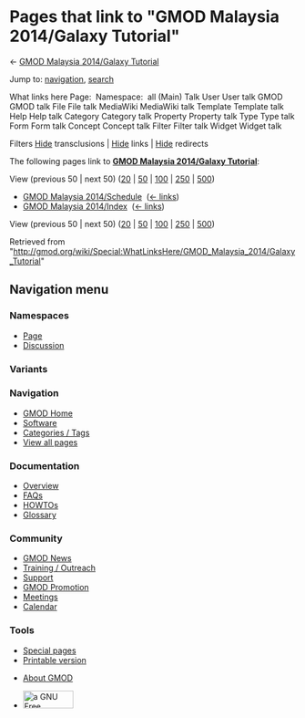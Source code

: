 <div id="mw-page-base" class="noprint">

</div>

<div id="mw-head-base" class="noprint">

</div>

<div id="content" class="mw-body" role="main">

<span id="top"></span>

<div id="mw-js-message" style="display:none;">

</div>



# <span dir="auto">Pages that link to "GMOD Malaysia 2014/Galaxy Tutorial"</span>

<div id="bodyContent">

<div id="contentSub">

← [GMOD Malaysia 2014/Galaxy
Tutorial](/wiki/GMOD_Malaysia_2014/Galaxy_Tutorial "GMOD Malaysia 2014/Galaxy Tutorial")

</div>

<div id="jump-to-nav" class="mw-jump">

Jump to: [navigation](#mw-navigation), [search](#p-search)

</div>

<div id="mw-content-text">

What links here Page:  Namespace:  all (Main) Talk User User talk GMOD
GMOD talk File File talk MediaWiki MediaWiki talk Template Template talk
Help Help talk Category Category talk Property Property talk Type Type
talk Form Form talk Concept Concept talk Filter Filter talk Widget
Widget talk

Filters
[Hide](/mediawiki/index.php?title=Special:WhatLinksHere/GMOD_Malaysia_2014/Galaxy_Tutorial&hidetrans=1 "Special:WhatLinksHere/GMOD Malaysia 2014/Galaxy Tutorial")
transclusions \|
[Hide](/mediawiki/index.php?title=Special:WhatLinksHere/GMOD_Malaysia_2014/Galaxy_Tutorial&hidelinks=1 "Special:WhatLinksHere/GMOD Malaysia 2014/Galaxy Tutorial")
links \|
[Hide](/mediawiki/index.php?title=Special:WhatLinksHere/GMOD_Malaysia_2014/Galaxy_Tutorial&hideredirs=1 "Special:WhatLinksHere/GMOD Malaysia 2014/Galaxy Tutorial")
redirects

The following pages link to **[GMOD Malaysia 2014/Galaxy
Tutorial](/wiki/GMOD_Malaysia_2014/Galaxy_Tutorial "GMOD Malaysia 2014/Galaxy Tutorial")**:

View (previous 50 \| next 50)
([20](/mediawiki/index.php?title=Special:WhatLinksHere/GMOD_Malaysia_2014/Galaxy_Tutorial&limit=20 "Special:WhatLinksHere/GMOD Malaysia 2014/Galaxy Tutorial")
\|
[50](/mediawiki/index.php?title=Special:WhatLinksHere/GMOD_Malaysia_2014/Galaxy_Tutorial&limit=50 "Special:WhatLinksHere/GMOD Malaysia 2014/Galaxy Tutorial")
\|
[100](/mediawiki/index.php?title=Special:WhatLinksHere/GMOD_Malaysia_2014/Galaxy_Tutorial&limit=100 "Special:WhatLinksHere/GMOD Malaysia 2014/Galaxy Tutorial")
\|
[250](/mediawiki/index.php?title=Special:WhatLinksHere/GMOD_Malaysia_2014/Galaxy_Tutorial&limit=250 "Special:WhatLinksHere/GMOD Malaysia 2014/Galaxy Tutorial")
\|
[500](/mediawiki/index.php?title=Special:WhatLinksHere/GMOD_Malaysia_2014/Galaxy_Tutorial&limit=500 "Special:WhatLinksHere/GMOD Malaysia 2014/Galaxy Tutorial"))

- [GMOD Malaysia
  2014/Schedule](/wiki/GMOD_Malaysia_2014/Schedule "GMOD Malaysia 2014/Schedule")
  ‎ <span class="mw-whatlinkshere-tools">([←
  links](/mediawiki/index.php?title=Special:WhatLinksHere&target=GMOD+Malaysia+2014%2FSchedule "Special:WhatLinksHere"))</span>
- [GMOD Malaysia
  2014/Index](/wiki/GMOD_Malaysia_2014/Index "GMOD Malaysia 2014/Index")
  ‎ <span class="mw-whatlinkshere-tools">([←
  links](/mediawiki/index.php?title=Special:WhatLinksHere&target=GMOD+Malaysia+2014%2FIndex "Special:WhatLinksHere"))</span>

View (previous 50 \| next 50)
([20](/mediawiki/index.php?title=Special:WhatLinksHere/GMOD_Malaysia_2014/Galaxy_Tutorial&limit=20 "Special:WhatLinksHere/GMOD Malaysia 2014/Galaxy Tutorial")
\|
[50](/mediawiki/index.php?title=Special:WhatLinksHere/GMOD_Malaysia_2014/Galaxy_Tutorial&limit=50 "Special:WhatLinksHere/GMOD Malaysia 2014/Galaxy Tutorial")
\|
[100](/mediawiki/index.php?title=Special:WhatLinksHere/GMOD_Malaysia_2014/Galaxy_Tutorial&limit=100 "Special:WhatLinksHere/GMOD Malaysia 2014/Galaxy Tutorial")
\|
[250](/mediawiki/index.php?title=Special:WhatLinksHere/GMOD_Malaysia_2014/Galaxy_Tutorial&limit=250 "Special:WhatLinksHere/GMOD Malaysia 2014/Galaxy Tutorial")
\|
[500](/mediawiki/index.php?title=Special:WhatLinksHere/GMOD_Malaysia_2014/Galaxy_Tutorial&limit=500 "Special:WhatLinksHere/GMOD Malaysia 2014/Galaxy Tutorial"))

</div>

<div class="printfooter">

Retrieved from
"<http://gmod.org/wiki/Special:WhatLinksHere/GMOD_Malaysia_2014/Galaxy_Tutorial>"

</div>

<div id="catlinks" class="catlinks catlinks-allhidden">

</div>

<div class="visualClear">

</div>

</div>

</div>

<div id="mw-navigation">

## Navigation menu

<div id="mw-head">



<div id="left-navigation">

<div id="p-namespaces" class="vectorTabs" role="navigation"
aria-labelledby="p-namespaces-label">

### Namespaces

- <span id="ca-nstab-main"><a href="/wiki/GMOD_Malaysia_2014/Galaxy_Tutorial" accesskey="c"
  title="View the content page [c]">Page</a></span>
- <span id="ca-talk"><a
  href="/mediawiki/index.php?title=Talk:GMOD_Malaysia_2014/Galaxy_Tutorial&amp;action=edit&amp;redlink=1"
  accesskey="t"
  title="Discussion about the content page [t]">Discussion</a></span>

</div>

<div id="p-variants" class="vectorMenu emptyPortlet" role="navigation"
aria-labelledby="p-variants-label">

### 

### Variants[](#)

<div class="menu">

</div>

</div>

</div>

<div id="right-navigation">





</div>



</div>

</div>

</div>

<div id="mw-panel">

<div id="p-logo" role="banner">

<a href="/wiki/Main_Page"
style="background-image: url(http://gmod.org/images/GMOD-cogs.png);"
title="Visit the main page"></a>

</div>

<div id="p-Navigation" class="portal" role="navigation"
aria-labelledby="p-Navigation-label">

### Navigation

<div class="body">

- <span id="n-GMOD-Home">[GMOD Home](/wiki/Main_Page)</span>
- <span id="n-Software">[Software](/wiki/GMOD_Components)</span>
- <span id="n-Categories-.2F-Tags">[Categories /
  Tags](/wiki/Categories)</span>
- <span id="n-View-all-pages">[View all
  pages](/wiki/Special:AllPages)</span>

</div>

</div>

<div id="p-Documentation" class="portal" role="navigation"
aria-labelledby="p-Documentation-label">

### Documentation

<div class="body">

- <span id="n-Overview">[Overview](/wiki/Overview)</span>
- <span id="n-FAQs">[FAQs](/wiki/Category:FAQ)</span>
- <span id="n-HOWTOs">[HOWTOs](/wiki/Category:HOWTO)</span>
- <span id="n-Glossary">[Glossary](/wiki/Glossary)</span>

</div>

</div>

<div id="p-Community" class="portal" role="navigation"
aria-labelledby="p-Community-label">

### Community

<div class="body">

- <span id="n-GMOD-News">[GMOD News](/wiki/GMOD_News)</span>
- <span id="n-Training-.2F-Outreach">[Training /
  Outreach](/wiki/Training_and_Outreach)</span>
- <span id="n-Support">[Support](/wiki/Support)</span>
- <span id="n-GMOD-Promotion">[GMOD
  Promotion](/wiki/GMOD_Promotion)</span>
- <span id="n-Meetings">[Meetings](/wiki/Meetings)</span>
- <span id="n-Calendar">[Calendar](/wiki/Calendar)</span>

</div>

</div>

<div id="p-tb" class="portal" role="navigation"
aria-labelledby="p-tb-label">

### Tools

<div class="body">

- <span id="t-specialpages"><a href="/wiki/Special:SpecialPages" accesskey="q"
  title="A list of all special pages [q]">Special pages</a></span>
- <span id="t-print"><a
  href="/mediawiki/index.php?title=Special:WhatLinksHere/GMOD_Malaysia_2014/Galaxy_Tutorial&amp;printable=yes"
  rel="alternate" accesskey="p"
  title="Printable version of this page [p]">Printable version</a></span>

</div>

</div>

</div>

</div>

<div id="footer" role="contentinfo">

- <span id="footer-places-about">[About
  GMOD](/wiki/GMOD:About "GMOD:About")</span>

<!-- -->

- <span id="footer-copyrightico">[<img src="http://www.gnu.org/graphics/gfdl-logo-small.png" width="88"
  height="31" alt="a GNU Free Documentation License" />](http://www.gnu.org/licenses/fdl-1.3.html)</span>


<div style="clear:both">

</div>

</div>
